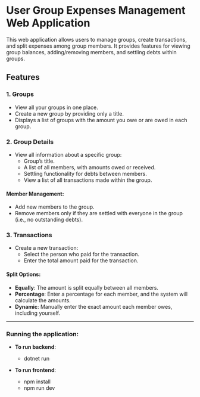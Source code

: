 # User Group Expenses Management Web Application

This web application allows users to manage groups, create transactions, and split expenses among group members. It provides features for viewing group balances, adding/removing members, and settling debts within groups.

## Features

### 1. Groups
- View all your groups in one place.
- Create a new group by providing only a title.
- Displays a list of groups with the amount you owe or are owed in each group.
  
### 2. Group Details
- View all information about a specific group:
  - Group’s title.
  - A list of all members, with amounts owed or received.
  - Settling functionality for debts between members.
  - View a list of all transactions made within the group.
  
#### Member Management:
- Add new members to the group.
- Remove members only if they are settled with everyone in the group (i.e., no outstanding debts).

### 3. Transactions
- Create a new transaction:
  - Select the person who paid for the transaction.
  - Enter the total amount paid for the transaction.

#### Split Options:
- **Equally**: The amount is split equally between all members.
- **Percentage**: Enter a percentage for each member, and the system will calculate the amounts.
- **Dynamic**: Manually enter the exact amount each member owes, including yourself.

---
### Running the application:
- **To run backend**:
  - dotnet run

- **To run frontend**: 
  - npm install
  - npm run dev
